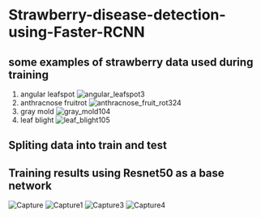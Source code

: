 # Strawberry-disease-detection-using-Faster-RCNN
## some examples of strawberry data used during training
1) angular leafspot
![angular_leafspot3](https://user-images.githubusercontent.com/26374302/62831127-3d685300-bc55-11e9-87fd-5d507ef01ed8.jpg)
2) anthracnose fruitrot
![anthracnose_fruit_rot324](https://user-images.githubusercontent.com/26374302/62831152-8f10dd80-bc55-11e9-8de8-6a96943d41e4.jpg)
3) gray mold
![gray_mold104](https://user-images.githubusercontent.com/26374302/62831160-acde4280-bc55-11e9-8597-b8af48b1b7c0.jpg)
4) leaf blight
![leaf_blight105](https://user-images.githubusercontent.com/26374302/62831168-c54e5d00-bc55-11e9-9929-b610d2cf4822.jpg)
## Spliting data into train and test
## Training results using Resnet50 as a base network

![Capture](https://user-images.githubusercontent.com/26374302/62830949-47d51d80-bc52-11e9-907c-50af4895beec.JPG)
![Capture1](https://user-images.githubusercontent.com/26374302/62830961-88349b80-bc52-11e9-987c-69d4fbbf8481.JPG)
![Capture3](https://user-images.githubusercontent.com/26374302/62830969-ab5f4b00-bc52-11e9-8ead-914fdb057c52.JPG)
![Capture4](https://user-images.githubusercontent.com/26374302/62830976-c0d47500-bc52-11e9-826c-010fdfcf237b.JPG)
